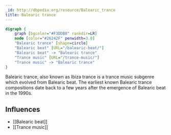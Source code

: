 ```yaml
---
_id: http://dbpedia.org/resource/Balearic_trance
title: Balearic trance
---
```


```dot
digraph {
	graph [bgcolor="#F3DDB8" rankdir=LR]
	node [color="#26242F" penwidth=3.0]
	"Balearic trance" [shape=circle]
	"Balearic beat" [URL="/balearic-beat/"]
	"Balearic beat" -> "Balearic trance"
	"Trance music" [URL="/trance-music/"]
	"Trance music" -> "Balearic trance"
}
```

Balearic trance, also known as Ibiza trance is a trance music subgenre which evolved from Balearic beat. The earliest known Balearic trance compositions date back to a few years after the emergence of Balearic beat in the 1990s.

## Influences
- [[Balearic beat]]
- [[Trance music]]
